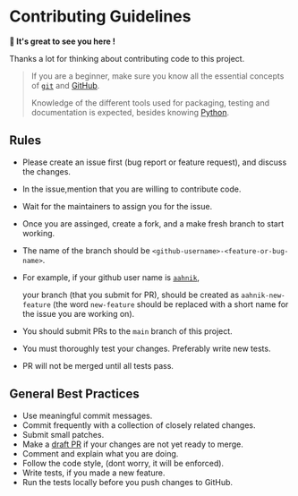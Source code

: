 # Contributing Guidelines

 **👋 It's great to see you here !**

Thanks a lot for thinking about contributing code to this project.

> If you are a beginner, make sure you know all the essential concepts of [`git`](https://git-scm.com/) and [GitHub](https://docs.github.com/en).
>
> Knowledge of the different tools used for packaging, testing and documentation is expected, besides knowing [Python](https://python.org).

## Rules

- Please create an issue first (bug report or feature request), and discuss the changes.
- In the issue,mention that you are willing to contribute code.
- Wait for the maintainers to assign you for the issue.
- Once you are assinged, create a fork, and a make fresh branch to start working.
- The name of the branch should be `<github-username>-<feature-or-bug-name>`.
- For example, if your github user name is [`aahnik`](https://github.com/aahnik),

  your branch (that you submit for PR), should be created as `aahnik-new-feature` (the word `new-feature` should be replaced with a short name for the issue you are working on).
- You should submit PRs to the `main` branch of this project.
- You must thoroughly test your changes. Preferably write new tests.
- PR will not be merged until all tests pass.


## General Best Practices

- Use meaningful commit messages.
- Commit frequently with a collection of closely related changes.
- Submit small patches.
- Make a [draft PR](https://github.blog/2019-02-14-introducing-draft-pull-requests/) if your changes are not yet ready to merge.
- Comment and explain what you are doing.
- Follow the code style, (dont worry, it will be enforced).
- Write tests, if you made a new feature.
- Run the tests locally before you push changes to GitHub.
